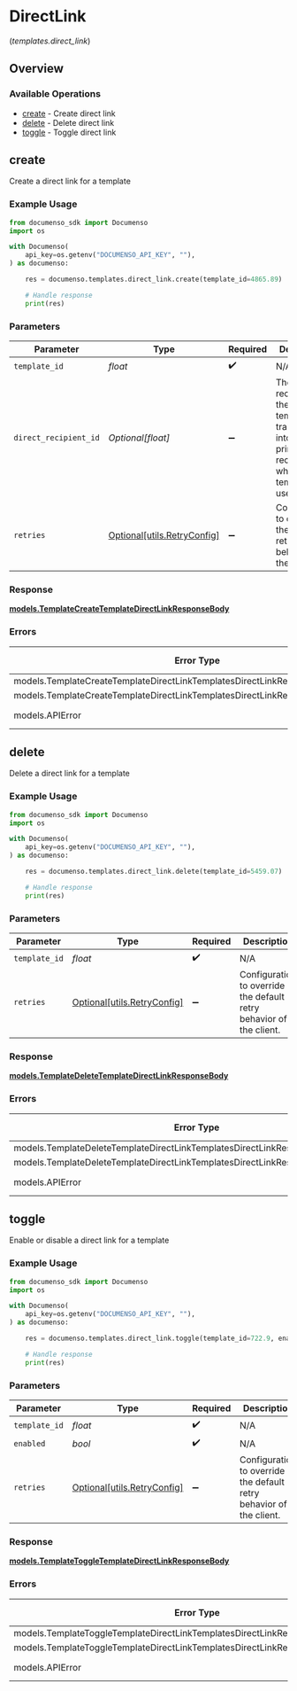 # DirectLink
(*templates.direct_link*)

## Overview

### Available Operations

* [create](#create) - Create direct link
* [delete](#delete) - Delete direct link
* [toggle](#toggle) - Toggle direct link

## create

Create a direct link for a template

### Example Usage

```python
from documenso_sdk import Documenso
import os

with Documenso(
    api_key=os.getenv("DOCUMENSO_API_KEY", ""),
) as documenso:

    res = documenso.templates.direct_link.create(template_id=4865.89)

    # Handle response
    print(res)

```

### Parameters

| Parameter                                                                                                       | Type                                                                                                            | Required                                                                                                        | Description                                                                                                     |
| --------------------------------------------------------------------------------------------------------------- | --------------------------------------------------------------------------------------------------------------- | --------------------------------------------------------------------------------------------------------------- | --------------------------------------------------------------------------------------------------------------- |
| `template_id`                                                                                                   | *float*                                                                                                         | :heavy_check_mark:                                                                                              | N/A                                                                                                             |
| `direct_recipient_id`                                                                                           | *Optional[float]*                                                                                               | :heavy_minus_sign:                                                                                              | The of the recipient in the current template to transform into the primary recipient when the template is used. |
| `retries`                                                                                                       | [Optional[utils.RetryConfig]](../../models/utils/retryconfig.md)                                                | :heavy_minus_sign:                                                                                              | Configuration to override the default retry behavior of the client.                                             |

### Response

**[models.TemplateCreateTemplateDirectLinkResponseBody](../../models/templatecreatetemplatedirectlinkresponsebody.md)**

### Errors

| Error Type                                                                     | Status Code                                                                    | Content Type                                                                   |
| ------------------------------------------------------------------------------ | ------------------------------------------------------------------------------ | ------------------------------------------------------------------------------ |
| models.TemplateCreateTemplateDirectLinkTemplatesDirectLinkResponseBody         | 400                                                                            | application/json                                                               |
| models.TemplateCreateTemplateDirectLinkTemplatesDirectLinkResponseResponseBody | 500                                                                            | application/json                                                               |
| models.APIError                                                                | 4XX, 5XX                                                                       | \*/\*                                                                          |

## delete

Delete a direct link for a template

### Example Usage

```python
from documenso_sdk import Documenso
import os

with Documenso(
    api_key=os.getenv("DOCUMENSO_API_KEY", ""),
) as documenso:

    res = documenso.templates.direct_link.delete(template_id=5459.07)

    # Handle response
    print(res)

```

### Parameters

| Parameter                                                           | Type                                                                | Required                                                            | Description                                                         |
| ------------------------------------------------------------------- | ------------------------------------------------------------------- | ------------------------------------------------------------------- | ------------------------------------------------------------------- |
| `template_id`                                                       | *float*                                                             | :heavy_check_mark:                                                  | N/A                                                                 |
| `retries`                                                           | [Optional[utils.RetryConfig]](../../models/utils/retryconfig.md)    | :heavy_minus_sign:                                                  | Configuration to override the default retry behavior of the client. |

### Response

**[models.TemplateDeleteTemplateDirectLinkResponseBody](../../models/templatedeletetemplatedirectlinkresponsebody.md)**

### Errors

| Error Type                                                                     | Status Code                                                                    | Content Type                                                                   |
| ------------------------------------------------------------------------------ | ------------------------------------------------------------------------------ | ------------------------------------------------------------------------------ |
| models.TemplateDeleteTemplateDirectLinkTemplatesDirectLinkResponseBody         | 400                                                                            | application/json                                                               |
| models.TemplateDeleteTemplateDirectLinkTemplatesDirectLinkResponseResponseBody | 500                                                                            | application/json                                                               |
| models.APIError                                                                | 4XX, 5XX                                                                       | \*/\*                                                                          |

## toggle

Enable or disable a direct link for a template

### Example Usage

```python
from documenso_sdk import Documenso
import os

with Documenso(
    api_key=os.getenv("DOCUMENSO_API_KEY", ""),
) as documenso:

    res = documenso.templates.direct_link.toggle(template_id=722.9, enabled=True)

    # Handle response
    print(res)

```

### Parameters

| Parameter                                                           | Type                                                                | Required                                                            | Description                                                         |
| ------------------------------------------------------------------- | ------------------------------------------------------------------- | ------------------------------------------------------------------- | ------------------------------------------------------------------- |
| `template_id`                                                       | *float*                                                             | :heavy_check_mark:                                                  | N/A                                                                 |
| `enabled`                                                           | *bool*                                                              | :heavy_check_mark:                                                  | N/A                                                                 |
| `retries`                                                           | [Optional[utils.RetryConfig]](../../models/utils/retryconfig.md)    | :heavy_minus_sign:                                                  | Configuration to override the default retry behavior of the client. |

### Response

**[models.TemplateToggleTemplateDirectLinkResponseBody](../../models/templatetoggletemplatedirectlinkresponsebody.md)**

### Errors

| Error Type                                                                     | Status Code                                                                    | Content Type                                                                   |
| ------------------------------------------------------------------------------ | ------------------------------------------------------------------------------ | ------------------------------------------------------------------------------ |
| models.TemplateToggleTemplateDirectLinkTemplatesDirectLinkResponseBody         | 400                                                                            | application/json                                                               |
| models.TemplateToggleTemplateDirectLinkTemplatesDirectLinkResponseResponseBody | 500                                                                            | application/json                                                               |
| models.APIError                                                                | 4XX, 5XX                                                                       | \*/\*                                                                          |